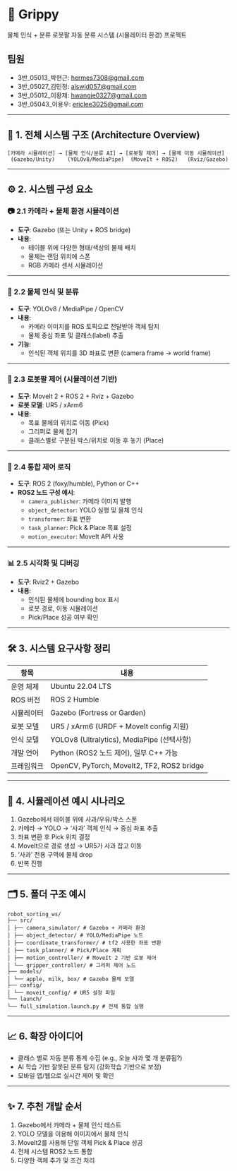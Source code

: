 # 🤖 Grippy
물체 인식 + 분류 로봇팔 자동 분류 시스템 (시뮬레이터 환경) 프로젝트

## 팀원
* 3반_05013_박현근: hermes7308@gmail.com
* 3반_05027_김민정: alswjd057@gmail.com
* 3반_05012_이황제: hwangje0327@gmail.com
* 3반_05043_이용우: ericlee3025@gmail.com

---

## 🧩 1. 전체 시스템 구조 (Architecture Overview)

```
[카메라 시뮬레이션] → [물체 인식/분류 AI] → [로봇팔 제어] → [물체 이동 시뮬레이션]
 (Gazebo/Unity)    (YOLOv8/MediaPipe)  (MoveIt + ROS2)   (Rviz/Gazebo)

```

---

## ⚙️ 2. 시스템 구성 요소

### 📷 2.1 카메라 + 물체 환경 시뮬레이션
- **도구**: Gazebo (또는 Unity + ROS bridge)
- **내용**:
  - 테이블 위에 다양한 형태/색상의 물체 배치
  - 물체는 랜덤 위치에 스폰
  - RGB 카메라 센서 시뮬레이션

---

### 🧠 2.2 물체 인식 및 분류
- **도구**: YOLOv8 / MediaPipe / OpenCV
- **내용**:
  - 카메라 이미지를 ROS 토픽으로 전달받아 객체 탐지
  - 물체 중심 좌표 및 클래스(label) 추출
- **기능**:
  - 인식된 객체 위치를 3D 좌표로 변환 (camera frame → world frame)

---

### 🤖 2.3 로봇팔 제어 (시뮬레이션 기반)
- **도구**: MoveIt 2 + ROS 2 + Rviz + Gazebo
- **로봇 모델**: UR5 / xArm6
- **내용**:
  - 목표 물체의 위치로 이동 (Pick)
  - 그리퍼로 물체 잡기
  - 클래스별로 구분된 박스/위치로 이동 후 놓기 (Place)

---

### 🧠 2.4 통합 제어 로직
- **도구**: ROS 2 (foxy/humble), Python or C++
- **ROS2 노드 구성 예시**:
  - `camera_publisher`: 카메라 이미지 발행
  - `object_detector`: YOLO 실행 및 물체 인식
  - `transformer`: 좌표 변환
  - `task_planner`: Pick & Place 목표 설정
  - `motion_executor`: MoveIt API 사용

---

### 📊 2.5 시각화 및 디버깅
- **도구**: Rviz2 + Gazebo
- **내용**:
  - 인식된 물체에 bounding box 표시
  - 로봇 경로, 이동 시뮬레이션
  - Pick/Place 성공 여부 확인

---

## 🛠️ 3. 시스템 요구사항 정리

| 항목 | 내용 |
|------|------|
| 운영 체제 | Ubuntu 22.04 LTS |
| ROS 버전 | ROS 2 Humble |
| 시뮬레이터 | Gazebo (Fortress or Garden) |
| 로봇 모델 | UR5 / xArm6 (URDF + MoveIt config 지원) |
| 인식 모델 | YOLOv8 (Ultralytics), MediaPipe (선택사항) |
| 개발 언어 | Python (ROS2 노드 제어), 일부 C++ 가능 |
| 프레임워크 | OpenCV, PyTorch, MoveIt2, TF2, ROS2 bridge |

---

## 🧪 4. 시뮬레이션 예시 시나리오

1. Gazebo에서 테이블 위에 사과/우유/박스 스폰
2. 카메라 → YOLO → ‘사과’ 객체 인식 → 중심 좌표 추출
3. 좌표 변환 후 Pick 위치 결정
4. MoveIt으로 경로 생성 → UR5가 사과 잡고 이동
5. ‘사과’ 전용 구역에 물체 drop
6. 반복 진행

---

## 🗂️ 5. 폴더 구조 예시
```
robot_sorting_ws/
├── src/
│ ├── camera_simulator/ # Gazebo + 카메라 환경
│ ├── object_detector/ # YOLO/MediaPipe 노드
│ ├── coordinate_transformer/ # tf2 사용한 좌표 변환
│ ├── task_planner/ # Pick/Place 계획
│ ├── motion_controller/ # MoveIt 2 기반 로봇 제어
│ └── gripper_controller/ # 그리퍼 제어 노드
├── models/
│ └── apple, milk, box/ # Gazebo 물체 모델
├── config/
│ └── moveit_config/ # UR5 설정 파일
└── launch/
└── full_simulation.launch.py # 전체 통합 실행
```

---

## 📈 6. 확장 아이디어

- 클래스 별로 자동 분류 통계 수집 (e.g., 오늘 사과 몇 개 분류됨?)
- AI 학습 기반 잘못된 분류 탐지 (강화학습 기반으로 보정)
- 모바일 앱/웹으로 실시간 제어 및 확인

---

## ✨ 7. 추천 개발 순서

1. Gazebo에서 카메라 + 물체 인식 테스트
2. YOLO 모델을 이용해 이미지에서 물체 인식
3. MoveIt2를 사용해 단일 객체 Pick & Place 성공
4. 전체 시스템 ROS2 노드 통합
5. 다양한 객체 추가 및 조건 처리

